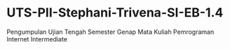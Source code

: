 # UTS-PII-Stephani-Trivena-SI-EB-1.4
Pengumpulan Ujian Tengah Semester Genap Mata Kuliah Pemrograman Internet Intermediate
